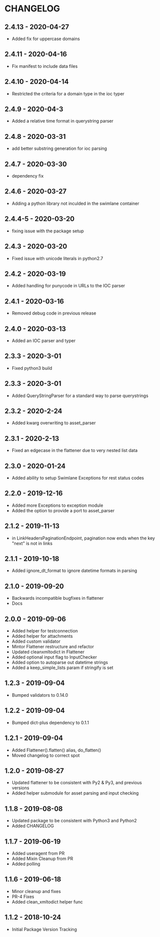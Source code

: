 # CHANGELOG

## 2.4.13 - 2020-04-27
* Added fix for uppercase domains

## 2.4.11 - 2020-04-16
* Fix manifest to include data files

## 2.4.10 - 2020-04-14
* Restricted the criteria for a domain type in the ioc typer

## 2.4.9 - 2020-04-3
* Added a relative time format in querystring parser

## 2.4.8 - 2020-03-31
* add better substring generation for ioc parsing

## 2.4.7 - 2020-03-30
* dependency fix

## 2.4.6 - 2020-03-27
* Adding a python library not inculded in the swimlane container

## 2.4.4-5 - 2020-03-20
* fixing issue with the package setup

## 2.4.3 - 2020-03-20
* Fixed issue with unicode literals in python2.7

## 2.4.2 - 2020-03-19
* Added handling for punycode in URLs to the IOC parser

## 2.4.1 - 2020-03-16
* Removed debug code in previous release

## 2.4.0 - 2020-03-13
* Added an IOC parser and typer

## 2.3.3 - 2020-3-01
* Fixed python3 build

## 2.3.3 - 2020-3-01
* Added QueryStringParser for a standard way to parse querystrings

## 2.3.2 - 2020-2-24
* Added kwarg overwriting to asset_parser

## 2.3.1 - 2020-2-13
* Fixed an edgecase in the flattener due to very nested list data

## 2.3.0 - 2020-01-24
* Added ability to setup Swimlane Exceptions for rest status codes

## 2.2.0 - 2019-12-16
* Added more Exceptions to exception module
* Added the option to provide a port to asset_parser

## 2.1.2 - 2019-11-13
* in LinkHeadersPaginationEndpoint, pagination now ends when the key "next" is not in links

## 2.1.1 - 2019-10-18
* Added ignore_dt_format to ignore datetime formats in parsing

## 2.1.0 - 2019-09-20
* Backwards incompatible bugfixes in flattener
* Docs

## 2.0.0 - 2019-09-06
* Added helper for testconnection
* Added helper for attachments
* Added custom validator
* Mintor Flattener restructure and refactor
* Updated cleanxmltodict in Flattener
* Added optional input flag to InputChecker
* Added option to autoparse out datetime strings
* Added a keep_simple_lists param if stringify is set

## 1.2.3 - 2019-09-04
* Bumped validators to 0.14.0

## 1.2.2 - 2019-09-04
* Bumped dict-plus dependency to 0.1.1

## 1.2.1 - 2019-09-04
* Added Flattener().flatten() alias, do_flatten()
* Moved changelog to correct spot

## 1.2.0 - 2019-08-27
* Updated flattener to be consistent with Py2 & Py3, and previous versions
* Added helper submodule for asset parsing and input checking

## 1.1.8 - 2019-08-08
* Updated package to be consistent with Python3 and Python2
* Added CHANGELOG

## 1.1.7 - 2019-06-19

* Added useragent from PR
* Added Mixin Cleanup from PR
* Added polling

## 1.1.6 - 2019-06-18

* Minor cleanup and fixes
* PR-4 Fixes
* Added clean_xmltodict helper func

## 1.1.2 - 2018-10-24

* Initial Package Version Tracking

